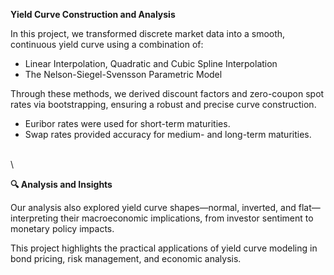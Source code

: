 **Yield Curve Construction and Analysis**

In this project, we transformed discrete market data into a smooth, continuous yield curve using a combination of:
- Linear Interpolation, Quadratic and Cubic Spline Interpolation
- The Nelson-Siegel-Svensson Parametric Model

Through these methods, we derived discount factors and zero-coupon spot rates via bootstrapping, ensuring a robust and precise curve construction.
- Euribor rates were used for short-term maturities.
- Swap rates provided accuracy for medium- and long-term maturities.

\
\

**🔍 Analysis and Insights**

Our analysis also explored yield curve shapes—normal, inverted, and flat—interpreting their macroeconomic implications, from investor sentiment to monetary policy impacts.

This project highlights the practical applications of yield curve modeling in bond pricing, risk management, and economic analysis.

